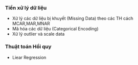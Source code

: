 ### Tiền xử lý dữ liệu
-  Xử lý các dữ liệu bị khuyết (Missing Data) theo các TH cách MCAR,MAR,MNAR
-  Mã hóa các dữ liệu (Categorical Encoding)
-  Xử lý outlier và scale data 
### Thuật toán Hồi quy
- Liear Regression
